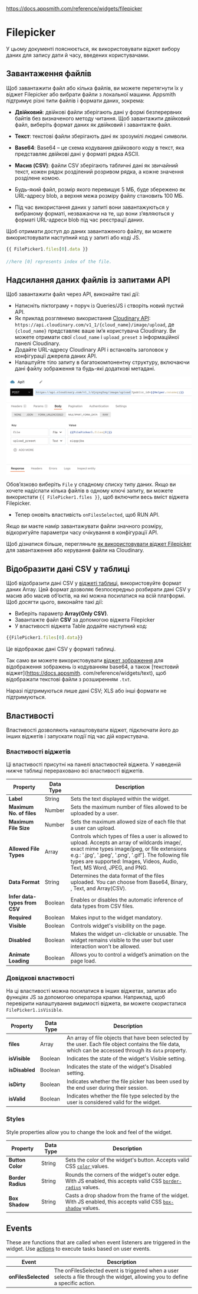 https://docs.appsmith.com/reference/widgets/filepicker

# Filepicker

У цьому документі пояснюється, як використовувати віджет вибору даних для запису дати й часу, введених користувачами.

## Завантаження файлів

Щоб завантажити файл або кілька файлів, ви можете перетягнути їх у віджет Filepicker або вибрати файли з локальної машини. Appsmith підтримує різні типи файлів і формати даних, зокрема:

- **Двійковий**: двійкові файли зберігають дані у формі безперервних байтів без визначеного методу читання. Щоб завантажити двійковий файл, виберіть формат даних як двійковий і завантажте файл.
- **Текст**: текстові файли зберігають дані як зрозумілі людині символи.
- **Base64**: Base64 – це схема кодування двійкового коду в текст, яка представляє двійкові дані у форматі рядка ASCII.
- **Масив (CSV)**: файли CSV зберігають табличні дані як звичайний текст, кожен рядок розділений розривом рядка, а кожне значення розділене комою.

- Будь-який файл, розмір якого перевищує 5 МБ, буде збережено як URL-адресу blob, а верхня межа розміру файлу становить 100 МБ.
- Під час використання даних у запиті вони завантажуються у вибраному форматі, незважаючи на те, що вони з’являються у форматі URL-адреси blob під час реєстрації даних.

Щоб отримати доступ до даних завантаженого файлу, ви можете використовувати наступний код у запиті або коді JS.

```js
{{ FilePicker1.files[0].data }}

//here [0] represents index of the file.
```

## Надсилання даних файлів із запитами API

Щоб завантажити файл через API, виконайте такі дії:

- Натисніть піктограму `+` поруч із Queries/JS і створіть новий пустий API.
- Як приклад розглянемо використання [Cloudinary API](https://cloudinary.com/documentation/image_upload_api_reference): `https://api.cloudinary.com/v1_1/{cloud_name}/image/upload`, де ` {cloud_name}` представляє ваше ім’я користувача Cloudinary. Ви можете отримати свої `cloud_name` і `upload_preset` з інформаційної панелі Cloudinary.
- Додайте URL-адресу Cloudinary API і встановіть заголовок у конфігурації джерела даних API.
- Налаштуйте тіло запиту в багатокомпонентну структуру, включаючи дані файлу зображення та будь-які додаткові метадані.

![Admin Settings option is available in the left sidebar](media/api-filepicker.png)

Обов’язково виберіть `File`  у спадному списку типу даних. Якщо ви хочете надіслати кілька файлів в одному ключі запиту, ви можете використати `{{ FilePicker1.files }}`, щоб включити весь вміст віджета Filepicker.

- Тепер оновіть властивість `onFilesSelected`, щоб RUN API.

Якщо ви маєте намір завантажувати файли значного розміру, відкоригуйте параметри часу очікування в конфігурації API.

Щоб дізнатися більше, перегляньте [як використовувати віджет Filepicker](https://www.appsmith.com/blog/upload-and-manage-files-on-cloudinary-with-the-filepicker-widget) для завантаження або керування файли на Cloudinary.

## Відобразити дані CSV у таблиці

Щоб відобразити дані CSV у [віджеті таблиці](https://docs.appsmith.com/reference/widgets/text), використовуйте формат даних Array. Цей формат дозволяє безпосередньо розбирати дані CSV у масив або масив об’єктів, на які можна посилатися на всій платформі. Щоб досягти цього, виконайте такі дії:

- Виберіть параметр **Array(Only CSV)**.
- Завантажте файл **CSV** за допомогою віджета Filepicker
- У властивості віджета Table додайте наступний код:

```js
{{FilePicker1.files[0].data}}
```

Це відображає дані CSV у форматі таблиці.

Так само ви можете використовувати [віджет зображення](https://docs.appsmith.com/reference/widgets/image) для відображення зображень із кодуванням base64, а також [текстовий віджет](https://docs.appsmith. com/reference/widgets/text), щоб відображати текстові файли з розширенням `.txt`.

Наразі підтримуються лише дані CSV; XLS або інші формати не підтримуються.

## Властивості

Властивості дозволяють налаштовувати віджет, підключати його до інших віджетів і запускати події під час дій користувача.

### Властивості віджетів

Ці властивості присутні на панелі властивостей віджета. У наведеній нижче таблиці перераховано всі властивості віджетів.

| Property                      | Data Type | Description                                                  |
| ----------------------------- | --------- | ------------------------------------------------------------ |
| **Label**                     | String    | Sets the text displayed within the widget.                   |
| **Maximum No. of files**      | Number    | Sets the maximum number of files allowed to be uploaded by a user. |
| **Maximum File Size**         | Number    | Sets the maximum allowed size of each file that a user can upload. |
| **Allowed File Types**        | Array     | Controls which types of files a user is allowed to upload. Accepts an array of  wildcards image/, exact mime types image/jpeg, or file extensions e.g.:  '.jpg', '.jpeg', '.png', '.gif']. The following file types are  supported: Images, Videos, Audio, Text, MS Word, JPEG, and PNG. |
| **Data Format**               | String    | Determines the data format of the files uploaded. You can choose from Base64, Binary, , Text, and Array(CSV). |
| **Infer data-types from CSV** | Boolean   | Enables or disables the automatic inference of data types from CSV files. |
| **Required**                  | Boolean   | Makes input to the widget mandatory.                         |
| **Visible**                   | Boolean   | Controls widget's visibility on the page.                    |
| **Disabled**                  | Boolean   | Makes the widget un-clickable or unusable. The widget remains visible to the user but user interaction won't be allowed. |
| **Animate Loading**           | Boolean   | Allows you to control a widget’s animation on the page load. |

### Довідкові властивості

На ці властивості можна посилатися в інших віджетах, запитах або функціях JS за допомогою оператора крапки. Наприклад, щоб перевірити налаштування видимості віджета, ви можете скористатися `FilePicker1.isVisible`.

| Property       | Data Type | Description                                                  |
| -------------- | --------- | ------------------------------------------------------------ |
| **files**      | Array     | An array of file objects that have been selected by the user. Each file  object contains the file data, which can be accessed through its `data` property. |
| **isVisible**  | Boolean   | Indicates the state of the widget's Visible setting.         |
| **isDisabled** | Boolean   | Indicates the state of the widget's Disabled setting.        |
| **isDirty**    | Boolean   | Indicates whether the file picker has been used by the end user during their session. |
| **isValid**    | Boolean   | Indicates whether the file type selected by the user is considered valid for the widget. |

### Styles

Style properties allow you to change the look and feel of the widget.

| Property          | Data Type | Description                                                  |
| ----------------- | --------- | ------------------------------------------------------------ |
| **Button Color**  | String    | Sets the color of the widget's button. Accepts valid CSS [`color` ](https://developer.mozilla.org/en-US/docs/Web/CSS/color)values. |
| **Border Radius** | String    | Rounds the corners of the widget's outer edge. With JS enabled, this accepts valid CSS [`border-radius`](https://developer.mozilla.org/en-US/docs/Web/CSS/border-radius) values. |
| **Box Shadow**    | String    | Casts a drop shadow from the frame of the widget. With JS enabled, this accepts valid CSS [`box-shadow`](https://developer.mozilla.org/en-US/docs/Web/CSS/box-shadow) values. |

## Events

These are functions that are called when event listeners are triggered in the widget. Use [actions](https://docs.appsmith.com/reference/appsmith-framework/widget-actions) to execute tasks based on user events.

| Event               | Description                                                  |
| ------------------- | ------------------------------------------------------------ |
| **onFilesSelected** | The onFilesSelected event is triggered when a user selects a file through the widget, allowing you to define a specific action. |